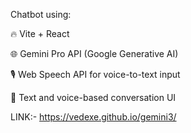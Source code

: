 
Chatbot using:

🔥 Vite + React

🌐 Gemini Pro API (Google Generative AI)

🎙️ Web Speech API for voice-to-text input

💬 Text and voice-based conversation UI

LINK:- https://vedexe.github.io/gemini3/

